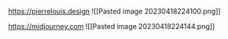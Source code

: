 https://pierrelouis.design
![[Pasted image 20230418224100.png]]

https://midjourney.com
![[Pasted image 20230418224144.png]]
